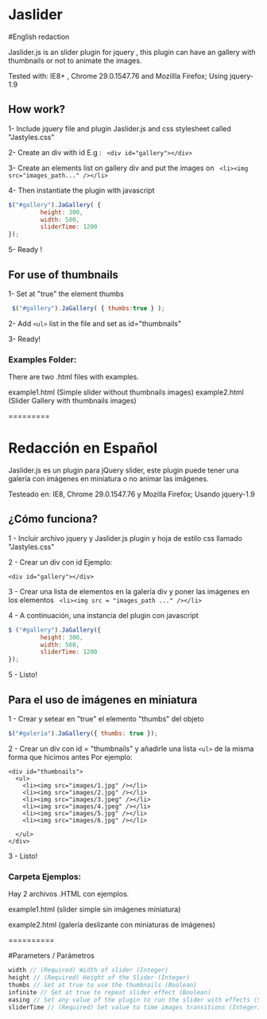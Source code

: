 Jaslider
========

#English redaction


Jaslider.js is an slider plugin for jquery , this plugin can have an gallery with thumbnails or not to animate the images.

Tested with: IE8+ , Chrome 29.0.1547.76 and Mozillla Firefox; Using jquery-1.9

## How work?
1- Include jquery file and plugin Jaslider.js  and css stylesheet called "Jastyles.css"

2- Create an div with id E.g : ``` <div id="gallery"></div>``` 

3- Create an elements list on gallery div and put the images on ``` <li><img src="images_path..." /></li>``` 

4- Then instantiate the plugin with javascript

`````javascript
$("#gallery").JaGallery( {
         height: 300, 
         width: 500,
         sliderTime: 1200
});
`````

5- Ready !


## For use of thumbnails  

1- Set at "true" the element thumbs
`````javascript
 $("#gallery").JaGallery( { thumbs:true } );
 `````

2- Add ``` <ul> ``` list in the file and set as id="thumbnails" 

3- Ready!


### Examples Folder:
There are two .html files with examples.

example1.html (Simple slider without thumbnails images)
example2.html (Slider Gallery with thumbnails images)



=========

# Redacción en Español


Jaslider.js es un plugin para jQuery slider, este plugin puede tener una galería con imágenes en miniatura o no animar las imágenes.

Testeado en: IE8, Chrome 29.0.1547.76 y Mozilla Firefox; Usando jquery-1.9

## ¿Cómo funciona?

1 - Incluir archivo jquery y Jaslider.js plugin y hoja de estilo css llamado "Jastyles.css"

2 - Crear un div con id Ejemplo:
```
<div id="gallery"></div>
```

3 - Crear una lista de elementos en la galería div y poner las imágenes en los elementos ``` <li><img src = "images_path ..." /></li>``` 

4 - A continuación, una instancia del plugin con javascript
`````javascript
$ ("#gallery").JaGallery({
         height: 300,
         width: 500,
         sliderTime: 1200
});
`````
5 - Listo!


## Para el uso de imágenes en miniatura

1 - Crear y setear en "true" el elemento "thumbs" del objeto 
`````javascript
$("#galería").JaGallery({ thumbs: true });
`````

2 - Crear un div con id = "thumbnails" y añadirle una lista ``` <ul> ``` de la misma forma que hicimos antes Por ejemplo:
```
<div id="thumbnails">
  <ul>
    <li><img src="images/1.jpg" /></li>
    <li><img src="images/2.jpg" /></li>
    <li><img src="images/3.jpeg" /></li>
    <li><img src="images/4.jpeg" /></li>
    <li><img src="images/5.jpg" /></li>
    <li><img src="images/6.jpg" /></li>

  </ul>
</div>

```
3 - Listo!

### Carpeta Ejemplos:
Hay 2 archivos .HTML con ejemplos.

example1.html (slider simple sin imágenes miniatura)

example2.html (galería deslizante con miniaturas de imágenes)


==========

#Parameters / Parámetros
`````javascript
width // (Required) Width of slider (Integer)
height // (Required) Height of the Slider (Integer)
thumbs // Set at true to use the thumbnails (Boolean)
infinite // Set at true to repeat slider effect (Boolean)
easing // Set any value of the plugin to run the slider with effects (String)
sliderTime // (Required) Set value to time images transitions (Integer)
`````

